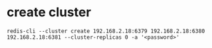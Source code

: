 # create cluster
```shell
redis-cli --cluster create 192.168.2.18:6379 192.168.2.18:6380 192.168.2.18:6381 --cluster-replicas 0 -a '<password>'
```